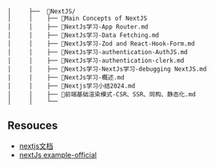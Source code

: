 ```
│     ├──  📂NextJS/
│     │    ├── 📄Main Concepts of NextJS
│     │    ├── 📄NextJs学习-App Router.md
│     │    ├── 📄NextJs学习-Data Fetching.md
│     │    ├── 📄NextJs学习-Zod and React-Hook-Form.md
│     │    ├── 📄NextJs学习-authentication-AuthJS.md
│     │    ├── 📄NextJs学习-authentication-clerk.md
│     │    ├── 📄NextJs学习-NextJs学习-debugging NextJS.md
│     │    ├── 📄NextJs学习-概述.md
│     │    ├── 📄Nextjs学习小结2024.md
│     │    ├── 📄前端基础渲染模式-CSR、SSR、同构、静态化.md
│     │    └── 
```

## Resouces

- [nextjs文档](https://nextjs.frontendx.cn/)
- [nextJs example-official](https://github.com/vercel/next.js/tree/canary/examples)
